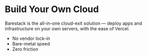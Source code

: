 # Build Your Own Cloud

Barestack is the all-in-one cloud-exit solution — deploy apps and
infrastructure on your own servers, with the ease of Vercel.

- No vendor lock-in
- Bare-metal speed
- Zero friction
